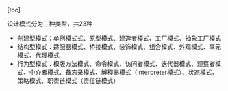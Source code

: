 [toc]

设计模式分为三种类型，共23种

- 创建型模式：单例模式式、原型模式、建造者模式、工厂模式、抽象工厂模式
- 结构型模式：适配器模式、桥接模式、装饰模式、组合模式、外观模式、享元模式、代理模式
- 行为型模式：模版方法模式、命令模式、访问者模式、迭代器模式、观察者模式、中介者模式、备忘录模式、解释器模式（Interpreter模式）、状态模式、策略模式、职责链模式（责任链模式）